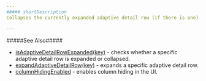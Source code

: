 ```yaml
---
##### shortDescription
Collapses the currently expanded adaptive detail row (if there is one).

---
```

#####See Also#####
- [isAdaptiveDetailRowExpanded(key)](/api-reference/10%20UI%20Widgets/dxDataGrid/3%20Methods/isAdaptiveDetailRowExpanded(key).md '/Documentation/ApiReference/UI_Widgets/dxDataGrid/Methods/#isAdaptiveDetailRowExpandedkey') - checks whether a specific adaptive detail row is expanded or collapsed.
- [expandAdaptiveDetailRow(key)](/api-reference/10%20UI%20Widgets/dxDataGrid/3%20Methods/expandAdaptiveDetailRow(key).md '/Documentation/ApiReference/UI_Widgets/dxDataGrid/Methods/#expandAdaptiveDetailRowkey') - expands a specific adaptive detail row.
- [columnHidingEnabled](/api-reference/10%20UI%20Widgets/dxDataGrid/1%20Configuration/columnHidingEnabled.md '/Documentation/ApiReference/UI_Widgets/dxDataGrid/Configuration/#columnHidingEnabled') - enables column hiding in the UI.